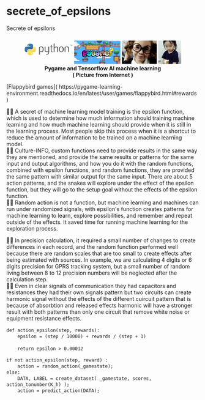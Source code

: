 # secrete_of_epsilons
Secrete of epsilons

<p align="center" width="100%">
    <img width="25%" src="https://github.com/jkaewprateep/secrete_of_epsilons/blob/main/Python.jpg">
    <img width="24%" src="https://github.com/jkaewprateep/secrete_of_epsilons/blob/main/pygame.jpg">
    <img width="18%" src="https://github.com/jkaewprateep/secrete_of_epsilons/blob/main/image10.jpg">
    <img width="12%" src="https://github.com/jkaewprateep/secrete_of_epsilons/blob/main/image6.jpg"> </br>
    <b> Pygame and Tensorflow AI machine learning </b> </br>
    <b> ( Picture from Internet ) </b> </br>
</p>
[Flappybird games]( https://pygame-learning-environment.readthedocs.io/en/latest/user/games/flappybird.html#rewards )

🧸💬 A secret of machine learning model training is the epsilon function, which is used to determine how much information should training machine learning and how much machine learning should provide when it is still in the learning process. Most people skip this process when it is a shortcut to reduce the amount of information to be trained on a machine learning model. </br>
🐯💬 Culture-INFO, custom functions need to provide results in the same way they are mentioned, and provide the same results or patterns for the same input and output algorithms, and how you do it with the random functions, combined with  epsilon functions, and random functions, they are provided the same pattern with similar output for the same input. There are about 5 action patterns, and the snakes will explore under the effect of the epsilon function, but they will go to the  setup goal without the effects of the epsilon function.</br>
🦁💬 Random action is not a function, but machine learning and machines can run under randomized signals, with epsilon's function creates patterns for machine learning to learn, explore possibilities, and remember and repeat outside of the effects. It saved time for running machine learning for the exploration process. </br>

🦭💬 In precision calculation, it required a  small number of changes to create differences in each record, and the random function performed well because there are random scales that are too small to create effects after being estimated with sources. In example, we are calculating 4 digits or 6 digits precision for GPRS tracking system, but a small number of random living between 8 to 12 precision numbers will be neglected after the calculation step. </br>
🐐💬 Even in clear signals of communication they had capacitors and resistances they had their own signals pattern but two circuits can create harmonic signal without the effects of the different cuircuit pattern that is because of absorbtion and released effects harmonic will have a stronger result with both patterns than only one circuit that remove white noise or equipment resistance effects. </br>
```
def action_epsilon(step, rewards):
    epsilon = (step / 10000) + rewards / (step + 1)

    return epsilon > 0.00012
```

```
if not action_epsilon(step, reward) :
    action = random_action(_gamestate);
else: 
    DATA, LABEL = create_dataset( _gamestate, scores, action_tonumber(K_h) );
    action = predict_action(DATA);
```
